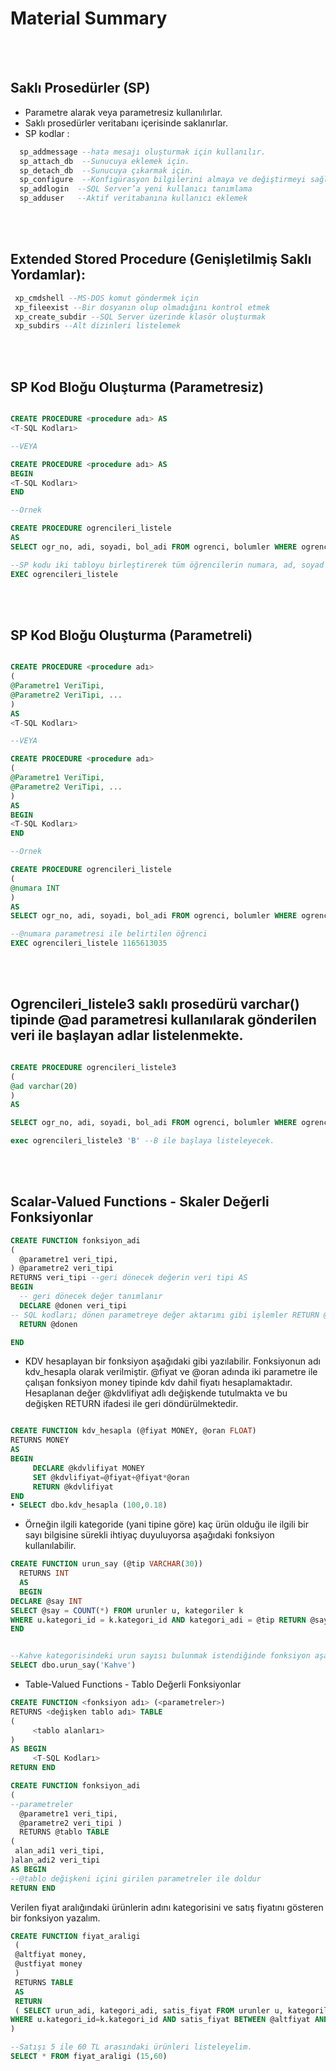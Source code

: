 # Material Summary

<br>
<br>

## Saklı Prosedürler (SP)

- Parametre alarak veya parametresiz kullanılırlar.
- Saklı prosedürler veritabanı içerisinde saklanırlar.
- SP kodlar : 
``` sql
  sp_addmessage --hata mesajı oluşturmak için kullanılır.
  sp_attach_db  --Sunucuya eklemek için.
  sp_detach_db  --Sunucuya çıkarmak için.
  sp_configure  --Konfigürasyon bilgilerini almaya ve değiştirmeyi sağlar.
  sp_addlogin  --SQL Server’a yeni kullanıcı tanımlama
  sp_adduser   --Aktif veritabanına kullanıcı eklemek
```
<br>
<br>

## Extended Stored Procedure (Genişletilmiş Saklı Yordamlar):


``` sql
 xp_cmdshell --MS-DOS komut göndermek için
 xp_fileexist --Bir dosyanın olup olmadığını kontrol etmek
 xp_create_subdir --SQL Server üzerinde klasör oluşturmak
 xp_subdirs --Alt dizinleri listelemek
```
<br>
<br>

## SP Kod Bloğu Oluşturma (Parametresiz)


``` sql

CREATE PROCEDURE <procedure adı> AS
<T-SQL Kodları>

--VEYA

CREATE PROCEDURE <procedure adı> AS
BEGIN
<T-SQL Kodları>
END

--Ornek

CREATE PROCEDURE ogrencileri_listele
AS
SELECT ogr_no, adi, soyadi, bol_adi FROM ogrenci, bolumler WHERE ogrenci.bol_no = bolumler.bol_no

--SP kodu iki tabloyu birleştirerek tüm öğrencilerin numara, ad, soyad ve bölüm adını listelemektedir.
EXEC ogrencileri_listele

```
<br>
<br>

## SP Kod Bloğu Oluşturma (Parametreli)
``` sql

CREATE PROCEDURE <procedure adı>
(
@Parametre1 VeriTipi, 
@Parametre2 VeriTipi, ...
)
AS
<T-SQL Kodları>

--VEYA

CREATE PROCEDURE <procedure adı> 
(
@Parametre1 VeriTipi, 
@Parametre2 VeriTipi, ...
)
AS
BEGIN
<T-SQL Kodları>
END

--Ornek

CREATE PROCEDURE ogrencileri_listele
(
@numara INT
)
AS
SELECT ogr_no, adi, soyadi, bol_adi FROM ogrenci, bolumler WHERE ogrenci.bol_no = bolumler.bol_no AND ogr_no = @numara

--@numara parametresi ile belirtilen öğrenci
EXEC ogrencileri_listele 1165613035

```
<br>
<br>

## Ogrencileri_listele3 saklı prosedürü varchar() tipinde @ad parametresi kullanılarak gönderilen veri ile başlayan adlar listelenmekte.

```sql

CREATE PROCEDURE ogrencileri_listele3 
(
@ad varchar(20)
)
AS

SELECT ogr_no, adi, soyadi, bol_adi FROM ogrenci, bolumler WHERE ogrenci.bol_no = bolumler.bol_no AND adi like @ad + '%'

exec ogrencileri_listele3 'B' --B ile başlaya listeleyecek.
```


<br>
<br>

## Scalar-Valued Functions - Skaler Değerli Fonksiyonlar

```sql
CREATE FUNCTION fonksiyon_adi
(
  @parametre1 veri_tipi,
) @parametre2 veri_tipi
RETURNS veri_tipi --geri dönecek değerin veri tipi AS
BEGIN
  -- geri dönecek değer tanımlanır
  DECLARE @donen veri_tipi
-- SQL kodları; dönen parametreye değer aktarımı gibi işlemler RETURN @donen
  RETURN @donen

END
```

* KDV hesaplayan bir fonksiyon aşağıdaki gibi yazılabilir. Fonksiyonun adı kdv_hesapla olarak verilmiştir. @fiyat ve @oran adında iki parametre ile çalışan fonksiyon money tipinde kdv dahil fiyatı hesaplamaktadır. Hesaplanan değer @kdvlifiyat adlı değişkende tutulmakta ve bu değişken RETURN ifadesi ile geri döndürülmektedir.

```sql

CREATE FUNCTION kdv_hesapla (@fiyat MONEY, @oran FLOAT) 
RETURNS MONEY
AS
BEGIN
     DECLARE @kdvlifiyat MONEY
     SET @kdvlifiyat=@fiyat+@fiyat*@oran
     RETURN @kdvlifiyat
END
• SELECT dbo.kdv_hesapla (100,0.18)
```

* Örneğin ilgili kategoride (yani tipine göre) kaç ürün olduğu ile ilgili bir sayı bilgisine sürekli ihtiyaç duyuluyorsa aşağıdaki fonksiyon kullanılabilir.

```sql
CREATE FUNCTION urun_say (@tip VARCHAR(30))
  RETURNS INT
  AS
  BEGIN
DECLARE @say INT
SELECT @say = COUNT(*) FROM urunler u, kategoriler k
WHERE u.kategori_id = k.kategori_id AND kategori_adi = @tip RETURN @say
END


--Kahve kategorisindeki urun sayısı bulunmak istendiğinde fonksiyon aşağıdaki gibi çalıştırılabilir.
SELECT dbo.urun_say('Kahve')
```

* Table-Valued Functions - Tablo Değerli Fonksiyonlar

```sql
CREATE FUNCTION <fonksiyon adı> (<parametreler>) 
RETURNS <değişken tablo adı> TABLE
(
     <tablo alanları>
)
AS BEGIN
     <T-SQL Kodları>
RETURN END

```
```sql
CREATE FUNCTION fonksiyon_adi
(
--parametreler
  @parametre1 veri_tipi,
  @parametre2 veri_tipi )
  RETURNS @tablo TABLE
(
 alan_adi1 veri_tipi,
)alan_adi2 veri_tipi
AS BEGIN
--@tablo değişkeni içini girilen parametreler ile doldur
RETURN END

```
Verilen fiyat aralığındaki ürünlerin adını kategorisini ve satış fiyatını gösteren bir fonksiyon yazalım.

```sql
CREATE FUNCTION fiyat_araligi
 ( 
 @altfiyat money,
 @ustfiyat money
 ) 
 RETURNS TABLE
 AS
 RETURN
 ( SELECT urun_adi, kategori_adi, satis_fiyat FROM urunler u, kategoriler k
WHERE u.kategori_id=k.kategori_id AND satis_fiyat BETWEEN @altfiyat AND @ustfiyat 
)

--Satışı 5 ile 60 TL arasındaki ürünleri listeleyelim.
SELECT * FROM fiyat_araligi (15,60)
  
```

